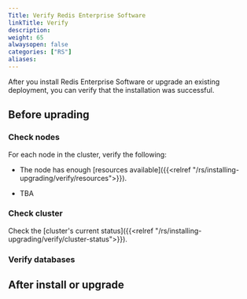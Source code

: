 ```yaml
---
Title: Verify Redis Enterprise Software
linkTitle: Verify
description: 
weight: 65
alwaysopen: false
categories: ["RS"]
aliases: 
---
```


After you install Redis Enterprise Software or upgrade an existing deployment, you can verify that the installation was successful.

## Before uprading

### Check nodes

For each node in the cluster, verify the following:

- The node has enough [resources available]({{<relref "/rs/installing-upgrading/verify/resources">}}).

- TBA

### Check cluster

Check the [cluster's current status]({{<relref "/rs/installing-upgrading/verify/cluster-status">}}).

### Verify databases


## After install or upgrade

